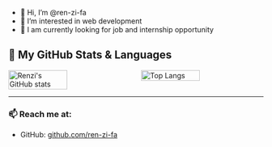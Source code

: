 - 👋 Hi, I’m @ren-zi-fa
- 👀 I’m interested in web development
- 🤗 I am currently looking for job and internship opportunity
## 🚀 My GitHub Stats & Languages

<div style="display: flex; justify-content: space-between;">
  <img src="https://github-readme-stats.vercel.app/api?username=ren-zi-fa&show_icons=true&theme=radical" alt="Renzi's GitHub stats" width="48%"/>
  <img src="https://github-readme-stats.vercel.app/api/top-langs/?username=ren-zi-fa&layout=compact&theme=radical" alt="Top Langs" width="48%"/>
</div>

---

### 📫 Reach me at:
- GitHub: [github.com/ren-zi-fa](https://github.com/ren-zi-fa)

